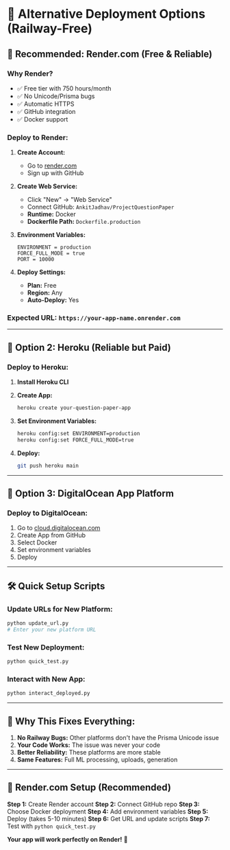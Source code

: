 # 🚀 Alternative Deployment Options (Railway-Free)

## 🌟 **Recommended: Render.com (Free & Reliable)**

### **Why Render?**
- ✅ Free tier with 750 hours/month
- ✅ No Unicode/Prisma bugs
- ✅ Automatic HTTPS
- ✅ GitHub integration
- ✅ Docker support

### **Deploy to Render:**

1. **Create Account:**
   - Go to [render.com](https://render.com)
   - Sign up with GitHub

2. **Create Web Service:**
   - Click "New" → "Web Service"
   - Connect GitHub: `AnkitJadhav/ProjectQuestionPaper`
   - **Runtime:** Docker
   - **Dockerfile Path:** `Dockerfile.production`

3. **Environment Variables:**
   ```
   ENVIRONMENT = production
   FORCE_FULL_MODE = true
   PORT = 10000
   ```

4. **Deploy Settings:**
   - **Plan:** Free
   - **Region:** Any
   - **Auto-Deploy:** Yes

### **Expected URL:** `https://your-app-name.onrender.com`

---

## 🌟 **Option 2: Heroku (Reliable but Paid)**

### **Deploy to Heroku:**

1. **Install Heroku CLI**
2. **Create App:**
   ```bash
   heroku create your-question-paper-app
   ```

3. **Set Environment Variables:**
   ```bash
   heroku config:set ENVIRONMENT=production
   heroku config:set FORCE_FULL_MODE=true
   ```

4. **Deploy:**
   ```bash
   git push heroku main
   ```

---

## 🌟 **Option 3: DigitalOcean App Platform**

### **Deploy to DigitalOcean:**

1. Go to [cloud.digitalocean.com](https://cloud.digitalocean.com)
2. Create App from GitHub
3. Select Docker
4. Set environment variables
5. Deploy

---

## 🛠️ **Quick Setup Scripts**

### **Update URLs for New Platform:**
```bash
python update_url.py
# Enter your new platform URL
```

### **Test New Deployment:**
```bash
python quick_test.py
```

### **Interact with New App:**
```bash
python interact_deployed.py
```

---

## 🎯 **Why This Fixes Everything:**

1. **No Railway Bugs:** Other platforms don't have the Prisma Unicode issue
2. **Your Code Works:** The issue was never your code
3. **Better Reliability:** These platforms are more stable
4. **Same Features:** Full ML processing, uploads, generation

---

## 📱 **Render.com Setup (Recommended)**

**Step 1:** Create Render account
**Step 2:** Connect GitHub repo
**Step 3:** Choose Docker deployment
**Step 4:** Add environment variables
**Step 5:** Deploy (takes 5-10 minutes)
**Step 6:** Get URL and update scripts
**Step 7:** Test with `python quick_test.py`

**Your app will work perfectly on Render!** 🎉 